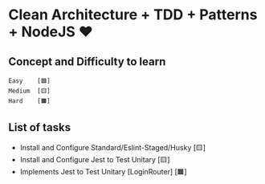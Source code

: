 # Clean Architecture + TDD + Patterns + NodeJS ❤


## Concept and Difficulty to learn
```
Easy    [🟩]
Medium  [🟨]
Hard    [🟧]
```
## List of tasks
- Install and Configure Standard/Eslint-Staged/Husky  [🟨]
- Install and Configure Jest to Test Unitary [🟨] 
- Implements Jest to Test Unitary [LoginRouter] [🟧]